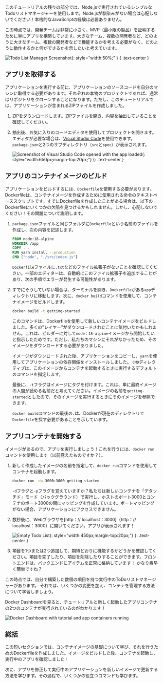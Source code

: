 このチュートリアルの残りの部分では、Node.jsで実行されているシンプルなTodoリストマネージャーを使用します。Node.jsが馴染みがない場合は心配しないでください！本格的なJavaScriptの経験は必要ありません。

この時点では、開発チームは非常に小さく、MVP（最小限の製品）を証明するために単にアプリを構築しています。大きなチーム、複数の開発者など、どのように大きなチーム、複数の開発者などで機能するかを考える必要がなく、どのように動作するかと何ができるかを示したいと考えています。

![Todo List Manager Screenshot](todo-list-sample.png){: style="width:50%;" }
{ .text-center }

## アプリを取得する

アプリケーションを実行する前に、アプリケーションのソースコードを自分のマシンに取得する必要があります。それぞれの本物のプロジェクトであれば、通常はリポジトリをクローンすることになります。ただし、このチュートリアルでは、アプリケーションが含まれるZIPファイルを作成しました。

1. [ZIPをダウンロード](/assets/app.zip)します。ZIPファイルを開き、内容を抽出していることを確認してください。

1. 抽出後、お気に入りのコードエディタを使用してプロジェクトを開きます。エディタが必要な場合は、[Visual Studio Code](https://code.visualstudio.com/)を使用できます。 `package.json`と2つのサブディレクトリ（`src`と`spec`）が表示されます。

    ![Screenshot of Visual Studio Code opened with the app loaded](ide-screenshot.png){: style="width:650px;margin-top:20px;"}
    {: .text-center }

## アプリのコンテナイメージのビルド

アプリケーションをビルドするには、`Dockerfile`を使用する必要があります。 Dockerfileは、コンテナイメージを作成するために使用される命令のテキストベーススクリプトです。すでにDockerfileを作成したことがある場合は、以下のDockerfileにいくつかの欠陥を見つけるかもしれません。しかし、心配しないでください！その問題について説明します。

1. `package.json`ファイルと同じフォルダに`Dockerfile`という名前のファイルを作成し、次の内容を記述します。

     ```dockerfile
     FROM node:18-alpine
     WORKDIR /app
     COPY . .
     RUN yarn install --production
     CMD ["node", "./src/index.js"]
     ```
     
     `Dockerfile`ファイルに`.txt`などのファイル拡張子がないことを確認してください。一部のエディターは、自動的にこのファイル拡張子を追加することがあり、次の手順でエラーが発生する可能性があります。

1. すでにそうしていない場合は、ターミナルを開き、`Dockerfile`がある`app`ディレクトリに移動します。次に、`docker build`コマンドを使用して、コンテナイメージをビルドします。

     ```bash
     docker build -t getting-started .
     ```

     このコマンドは、Dockerfileを使用して新しいコンテナイメージをビルドしました。多くの"レイヤー"がダウンロードされたことに気付いたかもしれません。これは、ビルダーに対して`node：18-alpine`イメージから開始したいと指示したためです。ただし、私たちのマシンにそれがなかったため、そのイメージをダウンロードする必要がありました。

     イメージがダウンロードされた後、アプリケーションをコピーし、`yarn`を使用してアプリケーションの依存関係をインストールしました。 `CMD`ディレクティブは、このイメージからコンテナを起動するときに実行するデフォルトのコマンドを指定します。

     最後に、`-t`フラグはイメージにタグを付けます。これは、単に最終イメージの人間が読める名前だと考えてください。イメージの名前を`getting-started`としたので、そのイメージを実行するときにそのイメージを参照できます。

     `docker build`コマンドの最後の`.`は、Dockerが現在のディレクトリで`Dockerfile`を探す必要があることを示しています。

## アプリコンテナを開始する

イメージがあるので、アプリを実行しましょう！これを行うには、`docker run`コマンドを使用します（以前覚えたものですか？）。

1. 新しく作成したイメージの名前を指定して、`docker run`コマンドを使用してコンテナを起動します。

     ```bash
     docker run -dp 3000:3000 getting-started
     ```

     `-d`フラグと`-p`フラグを覚えていますか？私たちは新しいコンテナを「デタッチド」モード（バックグラウンド）で実行し、ホストのポート3000とコンテナのポート3000の間にマッピングを作成しています。ポートマッピングがない場合、アプリケーションにアクセスできません。

1. 数秒後に、Webブラウザを[http：// localhost：3000]（http：// localhost：3000）に開いてください。アプリが表示されます！

     ![Empty Todo List](todo-list-empty.png){: style="width:450px;margin-top:20px;"}
     {: .text-center }

1. 項目を1つまたは2つ追加して、期待どおりに機能するかどうかを確認してください。項目を完了したり、項目を削除したりすることができます。フロントエンドは、バックエンドにアイテムを正常に格納しています！
   かなり素早く簡単ですね？

この時点では、自分で構築した数個の項目を持つ実行中のToDoリストマネージャーがあります。
それでは、いくつかの変更を加え、コンテナを管理する方法について学習しましょう。

Docker Dashboardを見ると、チュートリアルと新しく起動したアプリコンテナの2つのコンテナが実行されているのがわかります！

![Docker Dashboard with tutorial and app containers running](dashboard-two-containers.png)

## 総括

この短いセクションでは、コンテナイメージの基礎について学び、それを行うためのDockerfileを作成しました。イメージをビルドした後、コンテナを起動し、実行中のアプリを確認しました！

次に、アプリを修正して実行中のアプリケーションを新しいイメージで更新する方法を学びます。その過程で、いくつかの役立つコマンドも学びます。
